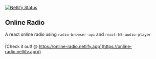 [![Netlify Status](https://api.netlify.com/api/v1/badges/789ad1d3-2612-4c6e-a1c2-9326c192bad6/deploy-status)](https://app.netlify.com/sites/online-radio/deploys)

## Online Radio

A react online radio using `radio-browser-api` and `react-h5-audio-player`

###

[Check it out! @ https://online-radio.netlify.app](https://online-radio.netlify.app/)
